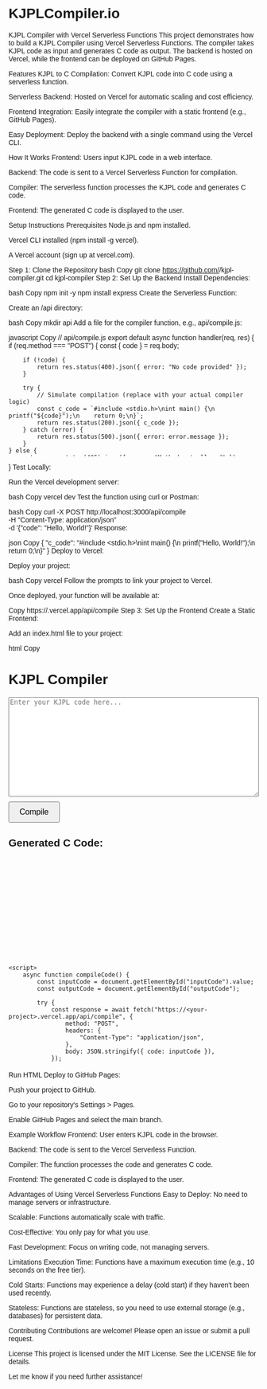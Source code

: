 # KJPLCompiler.io
KJPL Compiler with Vercel Serverless Functions
This project demonstrates how to build a KJPL Compiler using Vercel Serverless Functions. The compiler takes KJPL code as input and generates C code as output. The backend is hosted on Vercel, while the frontend can be deployed on GitHub Pages.

Features
KJPL to C Compilation: Convert KJPL code into C code using a serverless function.

Serverless Backend: Hosted on Vercel for automatic scaling and cost efficiency.

Frontend Integration: Easily integrate the compiler with a static frontend (e.g., GitHub Pages).

Easy Deployment: Deploy the backend with a single command using the Vercel CLI.

How It Works
Frontend: Users input KJPL code in a web interface.

Backend: The code is sent to a Vercel Serverless Function for compilation.

Compiler: The serverless function processes the KJPL code and generates C code.

Frontend: The generated C code is displayed to the user.

Setup Instructions
Prerequisites
Node.js and npm installed.

Vercel CLI installed (npm install -g vercel).

A Vercel account (sign up at vercel.com).

Step 1: Clone the Repository
bash
Copy
git clone https://github.com/<your-username>/kjpl-compiler.git
cd kjpl-compiler
Step 2: Set Up the Backend
Install Dependencies:

bash
Copy
npm init -y
npm install express
Create the Serverless Function:

Create an /api directory:

bash
Copy
mkdir api
Add a file for the compiler function, e.g., api/compile.js:

javascript
Copy
// api/compile.js
export default async function handler(req, res) {
    if (req.method === "POST") {
        const { code } = req.body;

        if (!code) {
            return res.status(400).json({ error: "No code provided" });
        }

        try {
            // Simulate compilation (replace with your actual compiler logic)
            const c_code = `#include <stdio.h>\nint main() {\n    printf("${code}");\n    return 0;\n}`;
            return res.status(200).json({ c_code });
        } catch (error) {
            return res.status(500).json({ error: error.message });
        }
    } else {
        return res.status(405).json({ error: "Method not allowed" });
    }
}
Test Locally:

Run the Vercel development server:

bash
Copy
vercel dev
Test the function using curl or Postman:

bash
Copy
curl -X POST http://localhost:3000/api/compile \
     -H "Content-Type: application/json" \
     -d '{"code": "Hello, World!"}'
Response:

json
Copy
{
    "c_code": "#include <stdio.h>\nint main() {\n    printf(\"Hello, World!\");\n    return 0;\n}"
}
Deploy to Vercel:

Deploy your project:

bash
Copy
vercel
Follow the prompts to link your project to Vercel.

Once deployed, your function will be available at:

Copy
https://<your-project>.vercel.app/api/compile
Step 3: Set Up the Frontend
Create a Static Frontend:

Add an index.html file to your project:

html
Copy
<!DOCTYPE html>
<html lang="en">
<head>
    <meta charset="UTF-8">
    <meta name="viewport" content="width=device-width, initial-scale=1.0">
    <title>KJPL Compiler</title>
    <style>
        body { font-family: Arial, sans-serif; margin: 20px; }
        textarea, pre { width: 100%; height: 200px; font-family: monospace; }
        button { margin-top: 10px; padding: 10px 20px; font-size: 16px; }
    </style>
</head>
<body>
    <h1>KJPL Compiler</h1>
    <textarea id="inputCode" placeholder="Enter your KJPL code here..."></textarea>
    <button onclick="compileCode()">Compile</button>
    <h2>Generated C Code:</h2>
    <pre id="outputCode"></pre>

    <script>
        async function compileCode() {
            const inputCode = document.getElementById("inputCode").value;
            const outputCode = document.getElementById("outputCode");

            try {
                const response = await fetch("https://<your-project>.vercel.app/api/compile", {
                    method: "POST",
                    headers: {
                        "Content-Type": "application/json",
                    },
                    body: JSON.stringify({ code: inputCode }),
                });

                if (!response.ok) {
                    throw new Error("Compilation failed");
                }

                const result = await response.json();
                outputCode.textContent = result.c_code || result.error;
            } catch (error) {
                outputCode.textContent = `Error: ${error.message}`;
            }
        }
    </script>
</body>
</html>
Run HTML
Deploy to GitHub Pages:

Push your project to GitHub.

Go to your repository's Settings > Pages.

Enable GitHub Pages and select the main branch.

Example Workflow
Frontend: User enters KJPL code in the browser.

Backend: The code is sent to the Vercel Serverless Function.

Compiler: The function processes the code and generates C code.

Frontend: The generated C code is displayed to the user.

Advantages of Using Vercel Serverless Functions
Easy to Deploy: No need to manage servers or infrastructure.

Scalable: Functions automatically scale with traffic.

Cost-Effective: You only pay for what you use.

Fast Development: Focus on writing code, not managing servers.

Limitations
Execution Time: Functions have a maximum execution time (e.g., 10 seconds on the free tier).

Cold Starts: Functions may experience a delay (cold start) if they haven't been used recently.

Stateless: Functions are stateless, so you need to use external storage (e.g., databases) for persistent data.

Contributing
Contributions are welcome! Please open an issue or submit a pull request.

License
This project is licensed under the MIT License. See the LICENSE file for details.

Let me know if you need further assistance!
